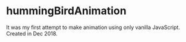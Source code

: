# hummingBirdAnimation
It was my first attempt to make animation using only vanilla JavaScript. 
Created in Dec 2018.

